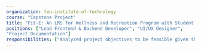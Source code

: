 ```yaml
---
organization: feu-institute-of-technology
course: "Capstone Project"
title: "Fit-E: An LMS for Wellness and Recreation Program with Student Health Tracking and Recommender"
positions: ["Lead Frontend & Backend Developer", "UI/UX Designer",
"Project Documentation"]
responsibilities: ["Analyzed project objectives to be feasible given the constrained timeframe", "Coordinated with the beneficiary in integrating sensitive information to the system", "Engineered Frontend & Backend in parallel to the UI design mockup", "Reviewed documentation in alignment with the project description and objectives"]
---
```

